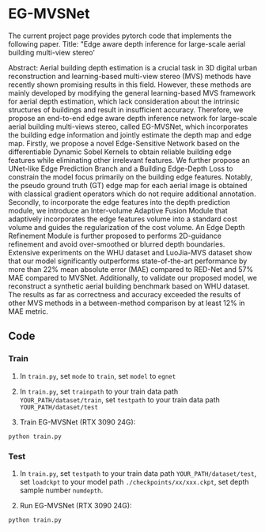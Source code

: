 # EG-MVSNet
The current project page provides pytorch code that implements the following paper.
Title: "Edge aware depth inference for large-scale aerial building multi-view stereo'

Abstract:
Aerial building depth estimation is a crucial task in 3D digital urban reconstruction and learning-based multi-view stereo (MVS) methods have recently shown promising results in this field. However, these methods are mainly developed by modifying the general learning-based MVS framework for aerial depth estimation, which lack consideration about the intrinsic structures of buildings and result in insufficient accuracy. Therefore, we propose an end-to-end edge aware depth inference network for large-scale aerial building multi-views stereo, called EG-MVSNet, which incorporates the building edge information and jointly estimate the depth map and edge map. Firstly, we propose a novel Edge-Sensitive Network based on the differentiable Dynamic Sobel Kernels to obtain reliable building edge features while eliminating other irrelevant features. We further propose an UNet-like Edge Prediction Branch and a Building Edge-Depth Loss to constrain the model focus primarily on the building edge features. Notably, the pseudo ground truth (GT) edge map for each aerial image is obtained with classical gradient operators which do not require additional annotation. Secondly, to incorporate the edge features into the depth prediction module, we introduce an Inter-volume Adaptive Fusion Module that adaptively incorporates the edge features volume into a standard cost volume and guides the regularization of the cost volume. An Edge Depth Refinement Module is further proposed to performs 2D-guidance refinement and avoid over-smoothed or blurred depth boundaries. Extensive experiments on the WHU dataset and LuoJia-MVS dataset show that our model significantly outperforms state-of-the-art performance by more than 22% mean absolute error (MAE) compared to RED-Net and 57% MAE compared to MVSNet. Additionally, to validate our proposed model, we reconstruct a synthetic aerial building benchmark based on WHU dataset. The results as far as correctness and accuracy exceeded the results of other MVS methods in a between-method comparison by at least 12% in MAE metric.

## Code
### Train
1. In ```train.py```, set ```mode``` to ```train```, set ```model``` to ```egnet```
   
2. In ```train.py```, set ```trainpath``` to your train data path ```YOUR_PATH/dataset/train```, set ```testpath``` to your train data path ```YOUR_PATH/dataset/test```

3. Train EG-MVSNet (RTX 3090 24G):
```
python train.py
```

### Test
1. In ```train.py```, set ```testpath``` to your train data path ```YOUR_PATH/dataset/test```,
   set ```loadckpt``` to your model path ```./checkpoints/xx/xxx.ckpt```, set depth sample number ```numdepth```.

2. Run EG-MVSNet (RTX 3090 24G):
```
python train.py 
```
